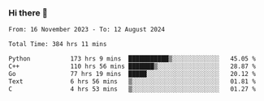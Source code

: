 ### Hi there 👋

<!--
**floyiac/floyiac** is a ✨ _special_ ✨ repository because its `README.md` (this file) appears on your GitHub profile.

Here are some ideas to get you started:

- 🔭 I’m currently working on ...
- 🌱 I’m currently learning ...
- 👯 I’m looking to collaborate on ...
- 🤔 I’m looking for help with ...
- 💬 Ask me about ...
- 📫 How to reach me: ...
- 😄 Pronouns: ...
- ⚡ Fun fact: ...
-->

<!--START_SECTION:waka-->

```txt
From: 16 November 2023 - To: 12 August 2024

Total Time: 384 hrs 11 mins

Python           173 hrs 9 mins  ███████████▒░░░░░░░░░░░░░   45.05 %
C++              110 hrs 56 mins ███████▒░░░░░░░░░░░░░░░░░   28.87 %
Go               77 hrs 19 mins  █████░░░░░░░░░░░░░░░░░░░░   20.12 %
Text             6 hrs 56 mins   ▒░░░░░░░░░░░░░░░░░░░░░░░░   01.81 %
C                4 hrs 53 mins   ▒░░░░░░░░░░░░░░░░░░░░░░░░   01.27 %
```

<!--END_SECTION:waka-->

